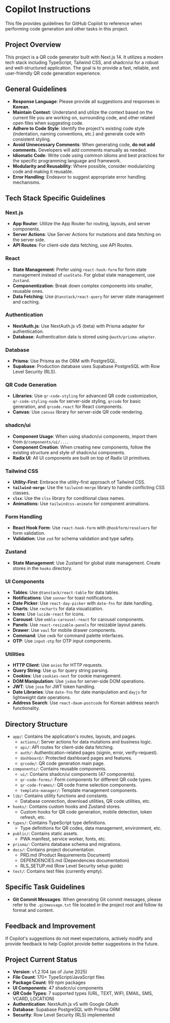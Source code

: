 # Copilot Instructions

This file provides guidelines for GitHub Copilot to reference when performing code generation and other tasks in this project.

## Project Overview

This project is a QR code generator built with Next.js 14. It utilizes a modern tech stack including TypeScript, Tailwind CSS, and shadcn/ui for a robust and well-structured application. The goal is to provide a fast, reliable, and user-friendly QR code generation experience.

## General Guidelines

* **Response Language**: Please provide all suggestions and responses in **Korean**.
* **Maintain Context**: Understand and utilize the context based on the current file you are working on, surrounding code, and other related open files when suggesting code.
* **Adhere to Code Style**: Identify the project's existing code style (indentation, naming conventions, etc.) and generate code with consistent styling.
* **Avoid Unnecessary Comments**: When generating code, **do not add comments.** Developers will add comments manually as needed.
* **Idiomatic Code**: Write code using common idioms and best practices for the specific programming language and framework.
* **Modularity and Reusability**: Where possible, consider modularizing code and making it reusable.
* **Error Handling**: Endeavor to suggest appropriate error handling mechanisms.

## Tech Stack Specific Guidelines

### Next.js

* **App Router**: Utilize the App Router for routing, layouts, and server components.
* **Server Actions**: Use Server Actions for mutations and data fetching on the server side.
* **API Routes**: For client-side data fetching, use API Routes.

### React

* **State Management**: Prefer using `react-hook-form` for form state management instead of `useState`. For global state management, use `Zustand`.
* **Componentization**: Break down complex components into smaller, reusable ones.
* **Data Fetching**: Use `@tanstack/react-query` for server state management and caching.

### Authentication

* **NextAuth.js**: Use NextAuth.js v5 (beta) with Prisma adapter for authentication.
* **Database**: Authentication data is stored using `@auth/prisma-adapter`.

### Database

* **Prisma**: Use Prisma as the ORM with PostgreSQL.
* **Supabase**: Production database uses Supabase PostgreSQL with Row Level Security (RLS).

### QR Code Generation

* **Libraries**: Use `qr-code-styling` for advanced QR code customization, `qr-code-styling-node` for server-side styling, `qrcode` for basic generation, and `qrcode.react` for React components.
* **Canvas**: Use `canvas` library for server-side QR code rendering.

### shadcn/ui

* **Component Usage**: When using shadcn/ui components, import them from `@/components/ui/...`.
* **Component Creation**: When creating new components, follow the existing structure and style of shadcn/ui components.
* **Radix UI**: All UI components are built on top of Radix UI primitives.

### Tailwind CSS

* **Utility-First**: Embrace the utility-first approach of Tailwind CSS.
* **`tailwind-merge`**: Use the `tailwind-merge` library to handle conflicting CSS classes.
* **`clsx`**: Use the `clsx` library for conditional class names.
* **Animations**: Use `tailwindcss-animate` for component animations.

### Form Handling

* **React Hook Form**: Use `react-hook-form` with `@hookform/resolvers` for form validation.
* **Validation**: Use `zod` for schema validation and type safety.

### Zustand

* **State Management**: Use Zustand for global state management. Create stores in the `hooks` directory.

### UI Components

* **Tables**: Use `@tanstack/react-table` for data tables.
* **Notifications**: Use `sonner` for toast notifications.
* **Date Picker**: Use `react-day-picker` with `date-fns` for date handling.
* **Charts**: Use `recharts` for data visualization.
* **Icons**: Use `lucide-react` for icons.
* **Carousel**: Use `embla-carousel-react` for carousel components.
* **Panels**: Use `react-resizable-panels` for resizable layout panels.
* **Drawer**: Use `vaul` for mobile drawer components.
* **Command**: Use `cmdk` for command palette interfaces.
* **OTP**: Use `input-otp` for OTP input components.

### Utilities

* **HTTP Client**: Use `axios` for HTTP requests.
* **Query String**: Use `qs` for query string parsing.
* **Cookies**: Use `cookies-next` for cookie management.
* **DOM Manipulation**: Use `jsdom` for server-side DOM operations.
* **JWT**: Use `jose` for JWT token handling.
* **Date Libraries**: Use `date-fns` for date manipulation and `dayjs` for lightweight date operations.
* **Address Search**: Use `react-daum-postcode` for Korean address search functionality.

## Directory Structure

* `app/`: Contains the application's routes, layouts, and pages.
  * `actions/`: Server actions for data mutations and business logic.
  * `api/`: API routes for client-side data fetching.
  * `auth/`: Authentication-related pages (signin, error, verify-request).
  * `dashboard/`: Protected dashboard pages and features.
  * `qrcode/`: QR code generation main page.
* `components/`: Contains reusable components.
  * `ui/`: Contains shadcn/ui components (47 components).
  * `qr-code-forms/`: Form components for different QR code types.
  * `qr-code-frames/`: QR code frame selection components.
  * `template-manager/`: Template management components.
* `lib/`: Contains utility functions and constants.
  * Database connection, download utilities, QR code utilities, etc.
* `hooks/`: Contains custom hooks and Zustand stores.
  * Custom hooks for QR code generation, mobile detection, token refresh, etc.
* `types/`: Contains TypeScript type definitions.
  * Type definitions for QR codes, data management, environment, etc.
* `public/`: Contains static assets.
  * PWA manifest, service worker, fonts, etc.
* `prisma/`: Contains database schema and migrations.
* `docs/`: Contains project documentation.
  * PRD.md (Product Requirements Document)
  * DEPENDENCIES.md (Dependencies documentation)
  * RLS_SETUP.md (Row Level Security setup guide)
* `test/`: Contains test files (currently empty).

## Specific Task Guidelines

* **Git Commit Messages**: When generating Git commit messages, please refer to the `.gitmessage.txt` file located in the project root and follow its format and content.

## Feedback and Improvement

If Copilot's suggestions do not meet expectations, actively modify and provide feedback to help Copilot provide better suggestions in the future.

## Project Current Status

* **Version**: v1.2.104 (as of June 2025)
* **File Count**: 170+ TypeScript/JavaScript files
* **Package Count**: 99 npm packages
* **UI Components**: 47 shadcn/ui components
* **QR Code Types**: 7 supported types (URL, TEXT, WIFI, EMAIL, SMS, VCARD, LOCATION)
* **Authentication**: NextAuth.js v5 with Google OAuth
* **Database**: Supabase PostgreSQL with Prisma ORM
* **Security**: Row Level Security (RLS) implemented
